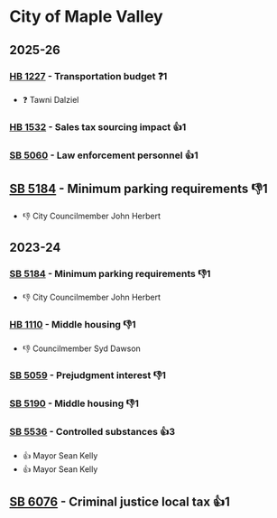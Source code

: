 # City of Maple Valley
## 2025-26

### [HB 1227](/bill/2025-26/hb/1227/) - Transportation budget   ❓1
* ❓ Tawni Dalziel

### [HB 1532](/bill/2025-26/hb/1532/) - Sales tax sourcing impact 👍1  

### [SB 5060](/bill/2025-26/sb/5060/) - Law enforcement personnel 👍1  

## [SB 5184](/bill/2025-26/sb/5184/) - Minimum parking requirements  👎1 
* 👎 City Councilmember John Herbert

## 2023-24

### [SB 5184](/bill/2023-24/sb/5184/) - Minimum parking requirements  👎1 
* 👎 City Councilmember John Herbert

### [HB 1110](/bill/2023-24/hb/1110/) - Middle housing  👎1 
* 👎 Councilmember Syd Dawson

### [SB 5059](/bill/2023-24/sb/5059/) - Prejudgment interest  👎1 

### [SB 5190](/bill/2023-24/sb/5190/) - Middle housing  👎1 

### [SB 5536](/bill/2023-24/sb/5536/) - Controlled substances 👍3  
* 👍 Mayor Sean Kelly
* 👍 Mayor Sean Kelly

## [SB 6076](/bill/2023-24/sb/6076/) - Criminal justice local tax 👍1  
